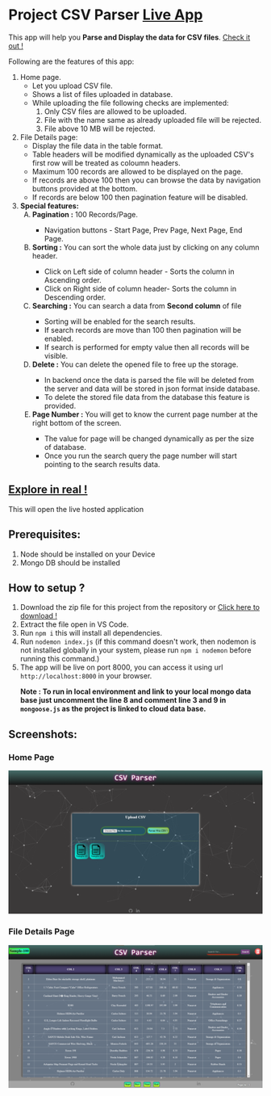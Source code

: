 # Project CSV Parser <a href="https://csv-parser-v53b.onrender.com/" target="_blank"> Live App</a>

<p>This app will help you <strong>Parse and Display the data for CSV files</strong>. <a href="https://csv-parser-v53b.onrender.com/" target="_blank"> Check it out !</a><p>
<p>Following are the features of this app:</p>

<ol>
<li>Home page.
  <ul>
    <li>Let you upload CSV file.</li>  
    <li>Shows a list of files uploaded in database.</li>
    <li>While uploading the file following checks are implemented:
      <ol>
        <li>Only CSV files are allowed to be uploaded.</li>
        <li>File with the name same as already uploaded file will be rejected.</li>  
        <li>File above 10 MB will be rejected.</li>  
      </ol>
    </li>
  </ul>
 </li>
<li>File Details page:
  <ul>
    <li>Display the file data in the table format.</li>
    <li>Table headers will be modified dynamically as the uploaded CSV's first row will be treated as coloumn headers.</li>  
    <li>Maximum 100 records are allowed to be displayed on the page.</li>
    <li>If records are above 100 then you can browse the data by navigation buttons provided at the bottom.</li>
    <li>If records are below 100 then pagination feature will be disabled.</li>
  </ul>
 </li>
<li><strong>Special features:</strong>
  <ol type="A">
    <li><strong>Pagination :</strong> 100 Records/Page.</li>
      <ul>
        <li>Navigation buttons - Start Page, Prev Page, Next Page, End Page.</li>
      </ul>
    <li><strong>Sorting :</strong> You can sort the whole data just by clicking on any column header.</li>
      <ul>
        <li>Click on Left side of column header - Sorts the column in Ascending order.</li>
        <li>Click on Right side of column header- Sorts the column in Descending order.</li>
      </ul>
    <li><strong>Searching :</strong> You can search a data from <strong>Second column</strong> of file</li>
      <ul>
        <li>Sorting will be enabled for the search results.</li>
        <li>If search records are move than 100 then pagination will be enabled.</li>
        <li>If search is performed for empty value then all records will be visible.</li>
      </ul>
    <li><strong>Delete :</strong> You can delete the opened file to free up the storage.</li>
       <ul>
        <li>In backend once the data is parsed the file will be deleted from the server and data will be stored in json format inside database.</li>
        <li>To delete the stored file data from the database this feature is provided.</li>
      </ul>
    <li><strong>Page Number :</strong> You will get to know the current page number at the right bottom of the screen.</li>
       <ul>
        <li>The value for page will be changed dynamically as per the size of database.</li>
        <li>Once you run the search query the page number will start pointing to the search results data.</li>
      </ul>
  </ol>
 </li>
</ol>

<h2><a href="https://csv-parser-v53b.onrender.com/" target="_blank">Explore in real !</a></h2> This will open the live hosted application

<h2>Prerequisites:</h2>
  <ol>
    <li>Node should be installed on your Device</li>
    <li>Mongo DB should be installed</li>
  </ol>
 
<h2>How to setup ?</h2>
  <ol>
    <li>Download the zip file for this project from the repository or <a href="https://github.com/9Yogesh9/Csv-Parser/archive/refs/heads/main.zip">Click here to download !</a></li>
    <li>Extract the file open in VS Code.</li>
    <li>Run <code>npm i</code> this will install all dependencies.</li>
    <li>Run <code>nodemon index.js</code> (if this command doesn't work, then nodemon is not installed globally in your system, please run <code>npm i nodemon</code> before running this command.)</li>
    <li>The app will be live on port 8000, you can access it using url <code>http://localhost:8000</code> in your browser.</li>
    <p><strong>Note : To run in local environment and link to your local mongo data base just uncomment the line 8 and comment line 3 and 9 in <code>mongoose.js</code> as the project is linked to cloud data base.</strong></p>
  </ol>
  
<h2>Screenshots:</h2>
<h3>Home Page</h3>
<img src="https://raw.githubusercontent.com/9Yogesh9/Csv-Parser/main/assets/screenshots/home.png">

<h3>File Details Page</h3>
<img src="https://raw.githubusercontent.com/9Yogesh9/Csv-Parser/main/assets/screenshots/details.png">

